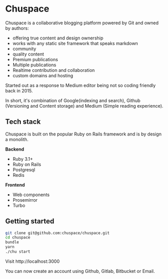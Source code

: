 # Chuspace

Chuspace is a collaborative blogging platform powered by Git and owned by authors: 

- offering true content and design ownership
- works with any static site framework that speaks markdown
- community
- quality content
- Premium publications
- Multiple publications
- Realtime contribution and collaboration
- custom domains and hosting

Started out as a response to Medium editor being not so coding friendly back in 2015. 

In short, it's combination of Google(indexing and search), Github (Versioning and Content storage) and Medium (Simple reading experience).


## Tech stack 

Chuspace is built on the popular Ruby on Rails framework and is by design a monolith. 

**Backend**

- Ruby 3.1+
- Ruby on Rails
- Postgresql 
- Redis

**Frontend**

- Web components
- Prosemirror
- Turbo


## Getting started

```bash
git clone git@github.com:chuspace/chuspace.git
cd chuspace
bundle
yarn
./chu start
```

Visit http://localhost:3000

You can now create an account using Github, Gitlab, Bitbucket or Email. 






